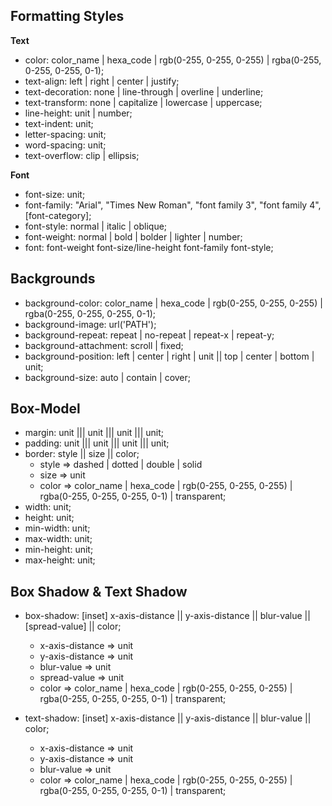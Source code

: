## Formatting Styles

**Text**

- color: color_name | hexa_code | rgb(0-255, 0-255, 0-255) | rgba(0-255, 0-255, 0-255, 0-1);
- text-align:  left | right | center | justify;
- text-decoration: none | line-through | overline | underline;
- text-transform: none | capitalize | lowercase | uppercase;
- line-height: unit | number;
- text-indent: unit;
- letter-spacing: unit;
- word-spacing: unit;
- text-overflow: clip | ellipsis;

**Font**

- font-size: unit;
- font-family: "Arial", "Times New Roman", "font family 3", "font family 4", [font-category];
- font-style: normal | italic | oblique;
- font-weight: normal | bold | bolder | lighter | number;
- font: font-weight font-size/line-height font-family font-style;

## Backgrounds

- background-color: color_name | hexa_code | rgb(0-255, 0-255, 0-255) | rgba(0-255, 0-255, 0-255, 0-1);
- background-image: url('PATH');
- background-repeat: repeat | no-repeat | repeat-x | repeat-y;
- background-attachment: scroll | fixed;
- background-position: left | center | right | unit || top | center | bottom | unit;
- background-size: auto | contain | cover;

## Box-Model

- margin: unit ||| unit ||| unit ||| unit;
- padding: unit ||| unit ||| unit ||| unit;
- border: style || size || color;
    - style => dashed | dotted | double | solid
    - size => unit
    - color => color_name | hexa_code | rgb(0-255, 0-255, 0-255) | rgba(0-255, 0-255, 0-255, 0-1) | transparent;
- width: unit;
- height: unit;
- min-width: unit;
- max-width: unit;
- min-height: unit;
- max-height: unit;

## Box Shadow & Text Shadow
- box-shadow: [inset] x-axis-distance || y-axis-distance || blur-value || [spread-value] || color;
    - x-axis-distance => unit
    - y-axis-distance => unit
    - blur-value => unit
    - spread-value => unit
    - color => color_name | hexa_code | rgb(0-255, 0-255, 0-255) | rgba(0-255, 0-255, 0-255, 0-1) | transparent;

- text-shadow: [inset] x-axis-distance || y-axis-distance || blur-value || color;
    - x-axis-distance => unit
    - y-axis-distance => unit
    - blur-value => unit
    - color => color_name | hexa_code | rgb(0-255, 0-255, 0-255) | rgba(0-255, 0-255, 0-255, 0-1) | transparent;